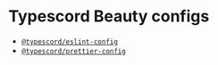 # Typescord Beauty configs

- [`@typescord/eslint-config`](packages/eslint)
- [`@typescord/prettier-config`](packages/prettier)
